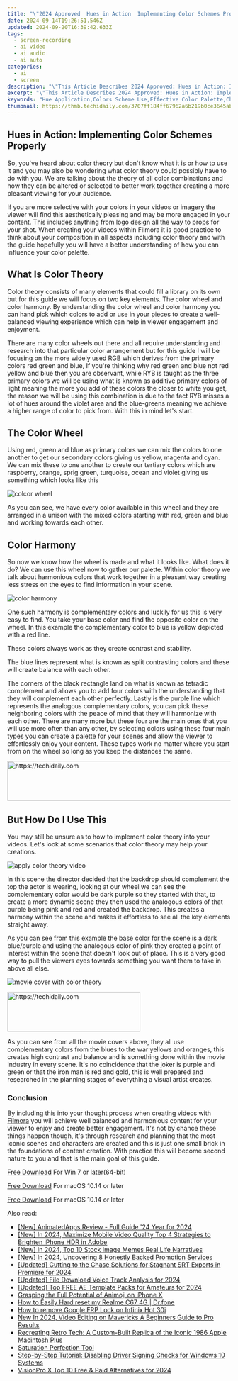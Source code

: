 ```yaml
---
title: "\"2024 Approved  Hues in Action  Implementing Color Schemes Properly\""
date: 2024-09-14T19:26:51.546Z
updated: 2024-09-20T16:39:42.633Z
tags: 
  - screen-recording
  - ai video
  - ai audio
  - ai auto
categories: 
  - ai
  - screen
description: "\"This Article Describes 2024 Approved: Hues in Action: Implementing Color Schemes Properly\""
excerpt: "\"This Article Describes 2024 Approved: Hues in Action: Implementing Color Schemes Properly\""
keywords: "Hue Application,Colors Scheme Use,Effective Color Palette,Chromatic Design Execution,Strategic Hues Implementation,Correct Color Arrangement,Harmonized Shades Deployment"
thumbnail: https://thmb.techidaily.com/3707ff184ff67962a6b219b0ce3645aba18b53d2162e7b2d2d4b3ce7e2a13800.jpg
---
```


## Hues in Action: Implementing Color Schemes Properly

So, you've heard about color theory but don't know what it is or how to use it and you may also be wondering what color theory could possibly have to do with you. We are talking about the theory of all color combinations and how they can be altered or selected to better work together creating a more pleasant viewing for your audience.

If you are more selective with your colors in your videos or imagery the viewer will find this aesthetically pleasing and may be more engaged in your content. This includes anything from logo design all the way to props for your shot. When creating your videos within Filmora it is good practice to think about your composition in all aspects including color theory and with the guide hopefully you will have a better understanding of how you can influence your color palette.

## What Is Color Theory

Color theory consists of many elements that could fill a library on its own but for this guide we will focus on two key elements. The color wheel and color harmony. By understanding the color wheel and color harmony you can hand pick which colors to add or use in your pieces to create a well-balanced viewing experience which can help in viewer engagement and enjoyment.

There are many color wheels out there and all require understanding and research into that particular color arrangement but for this guide I will be focusing on the more widely used RGB which derives from the primary colors red green and blue, If you're thinking why red green and blue not red yellow and blue then you are observant, while RYB is taught as the three primary colors we will be using what is known as additive primary colors of light meaning the more you add of these colors the closer to white you get, the reason we will be using this combination is due to the fact RYB misses a lot of hues around the violet area and the blue-greens meaning we achieve a higher range of color to pick from. With this in mind let's start.

## The Color Wheel

Using red, green and blue as primary colors we can mix the colors to one another to get our secondary colors giving us yellow, magenta and cyan. We can mix these to one another to create our tertiary colors which are raspberry, orange, sprig green, turquoise, ocean and violet giving us something which looks like this

![colcor wheel](https://images.wondershare.com/filmora/article-images/2024/color-wheel.jpg)

As you can see, we have every color available in this wheel and they are arranged in a unison with the mixed colors starting with red, green and blue and working towards each other.

## Color Harmony

So now we know how the wheel is made and what it looks like. What does it do? We can use this wheel now to gather our palette. Within color theory we talk about harmonious colors that work together in a pleasant way creating less stress on the eyes to find information in your scene.

![color harmony](https://images.wondershare.com/filmora/article-images/2022/08/color-harmony.jpg)

One such harmony is complementary colors and luckily for us this is very easy to find. You take your base color and find the opposite color on the wheel. In this example the complementary color to blue is yellow depicted with a red line.

These colors always work as they create contrast and stability.

The blue lines represent what is known as split contrasting colors and these will create balance with each other.

The corners of the black rectangle land on what is known as tetradic complement and allows you to add four colors with the understanding that they will complement each other perfectly. Lastly is the purple line which represents the analogous complementary colors, you can pick these neighboring colors with the peace of mind that they will harmonize with each other. There are many more but these four are the main ones that you will use more often than any other, by selecting colors using these four main types you can create a palette for your scenes and allow the viewer to effortlessly enjoy your content. These types work no matter where you start from on the wheel so long as you keep the distances the same.

<!-- affiliate ads begin -->
<a href="https://review-au.sjv.io/c/5597632/2135316/14409" target="_top" id="2135316">
  <img src="//a.impactradius-go.com/display-ad/14409-2135316" border="0" alt="https://techidaily.com" width="728" height="90"/>
</a>
<img height="0" width="0" src="https://review-au.sjv.io/i/5597632/2135316/14409" style="position:absolute;visibility:hidden;" border="0" />
<!-- affiliate ads end -->

## But How Do I Use This

You may still be unsure as to how to implement color theory into your videos. Let's look at some scenarios that color theory may help your creations.

![apply color theory video](https://images.wondershare.com/filmora/article-images/2022/08/apply-color-theory-video.jpg)

In this scene the director decided that the backdrop should complement the top the actor is wearing, looking at our wheel we can see the complementary color would be dark purple so they started with that, to create a more dynamic scene they then used the analogous colors of that purple being pink and red and created the backdrop. This creates a harmony within the scene and makes it effortless to see all the key elements straight away.

As you can see from this example the base color for the scene is a dark blue/purple and using the analogous color of pink they created a point of interest within the scene that doesn't look out of place. This is a very good way to pull the viewers eyes towards something you want them to take in above all else.

![movie cover with color theory](https://images.wondershare.com/filmora/article-images/2022/08/movie-cover-with-color-theory.jpg)

<!-- affiliate ads begin -->
<a href="https://aligracehair.sjv.io/c/5597632/2080312/19272" target="_top" id="2080312">
  <img src="//a.impactradius-go.com/display-ad/19272-2080312" border="0" alt="https://techidaily.com" width="300" height="90"/>
</a>
<img height="0" width="0" src="https://aligracehair.sjv.io/i/5597632/2080312/19272" style="position:absolute;visibility:hidden;" border="0" />
<!-- affiliate ads end -->

As you can see from all the movie covers above, they all use complementary colors from the blues to the war yellows and oranges, this creates high contrast and balance and is something done within the movie industry in every scene. It's no coincidence that the joker is purple and green or that the iron man is red and gold, this is well prepared and researched in the planning stages of everything a visual artist creates.

### Conclusion

By including this into your thought process when creating videos with [Filmora](https://tools.techidaily.com/wondershare/filmora/download/) you will achieve well balanced and harmonious content for your viewer to enjoy and create better engagement. It's not by chance these things happen though, it's through research and planning that the most iconic scenes and characters are created and this is just one small brick in the foundations of content creation. With practice this will become second nature to you and that is the main goal of this guide.

[Free Download](https://tools.techidaily.com/wondershare/filmora/download/) For Win 7 or later(64-bit)

[Free Download](https://tools.techidaily.com/wondershare/filmora/download/) For macOS 10.14 or later

[Free Download](https://tools.techidaily.com/wondershare/filmora/download/) For macOS 10.14 or later

<ins class="adsbygoogle"
     style="display:block"
     data-ad-format="autorelaxed"
     data-ad-client="ca-pub-7571918770474297"
     data-ad-slot="1223367746"></ins>

<ins class="adsbygoogle"
     style="display:block"
     data-ad-format="autorelaxed"
     data-ad-client="ca-pub-7571918770474297"
     data-ad-slot="1223367746"></ins>



<ins class="adsbygoogle"
     style="display:block"
     data-ad-client="ca-pub-7571918770474297"
     data-ad-slot="8358498916"
     data-ad-format="auto"
     data-full-width-responsive="true"></ins>


<span class="atpl-alsoreadstyle">Also read:</span>
<div><ul>
<li><a href="https://fox-info.techidaily.com/new-animatedapps-review-full-guide-24-year-for-2024/"><u>[New] AnimatedApps Review - Full Guide '24 Year for 2024</u></a></li>
<li><a href="https://fox-blue.techidaily.com/new-in-2024-maximize-mobile-video-quality-top-4-strategies-to-brighten-iphone-hdr-in-adobe/"><u>[New] In 2024, Maximize Mobile Video Quality Top 4 Strategies to Brighten iPhone HDR in Adobe</u></a></li>
<li><a href="https://fox-blue.techidaily.com/new-in-2024-top-10-stock-image-memes-real-life-narratives/"><u>[New] In 2024, Top 10 Stock Image Memes Real Life Narratives</u></a></li>
<li><a href="https://youtube-web.techidaily.com/n-2024-uncovering-8-honestly-backed-promotion-services/"><u>[New] In 2024, Uncovering 8 Honestly Backed Promotion Services</u></a></li>
<li><a href="https://fox-blue.techidaily.com/updated-cutting-to-the-chase-solutions-for-stagnant-srt-exports-in-premiere-for-2024/"><u>[Updated] Cutting to the Chase Solutions for Stagnant SRT Exports in Premiere for 2024</u></a></li>
<li><a href="https://on-screen-recording.techidaily.com/updated-file-download-voice-track-analysis-for-2024/"><u>[Updated] File Download Voice Track Analysis for 2024</u></a></li>
<li><a href="https://fox-blue.techidaily.com/updated-top-free-ae-template-packs-for-amateurs-for-2024/"><u>[Updated] Top FREE AE Template Packs for Amateurs for 2024</u></a></li>
<li><a href="https://fox-blue.techidaily.com/grasping-the-full-potential-of-animoji-on-iphone-x/"><u>Grasping the Full Potential of Animoji on iPhone X</u></a></li>
<li><a href="https://techidaily.com/how-to-easily-hard-reset-my-realme-c67-4g-drfone-by-drfone-reset-android-reset-android/"><u>How to Easily Hard reset my Realme C67 4G | Dr.fone</u></a></li>
<li><a href="https://blog-min.techidaily.com/how-to-remove-google-frp-lock-on-infinix-hot-30i-by-drfone-android-unlock-remove-google-frp/"><u>How to remove Google FRP Lock on Infinix Hot 30i</u></a></li>
<li><a href="https://ai-driven-video-production.techidaily.com/new-in-2024-video-editing-on-mavericks-a-beginners-guide-to-pro-results/"><u>New In 2024, Video Editing on Mavericks A Beginners Guide to Pro Results</u></a></li>
<li><a href="https://ai-video-tools.techidaily.com/recreating-retro-tech-a-custom-built-replica-of-the-iconic-1986-apple-macintosh-plus/"><u>Recreating Retro Tech: A Custom-Built Replica of the Iconic 1986 Apple Macintosh Plus</u></a></li>
<li><a href="https://fox-blue.techidaily.com/saturation-perfection-tool/"><u>Saturation Perfection Tool</u></a></li>
<li><a href="https://techidaily.com/step-by-step-tutorial-disabling-driver-signing-checks-for-windows-10-systems/"><u>Step-by-Step Tutorial: Disabling Driver Signing Checks for Windows 10 Systems</u></a></li>
<li><a href="https://fox-blue.techidaily.com/visionpro-x-top-10-free-and-paid-alternatives-for-2024/"><u>VisionPro X Top 10 Free & Paid Alternatives for 2024</u></a></li>
</ul></div>

